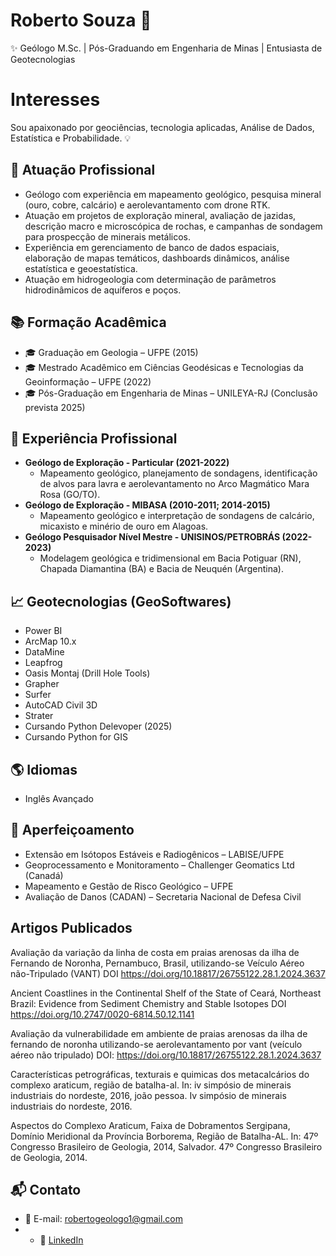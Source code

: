 # Roberto Souza 👋
✨ Geólogo M.Sc. | Pós-Graduando em Engenharia de Minas | Entusiasta de Geotecnologias

# Interesses 
Sou apaixonado por geociências, tecnologia aplicadas, Análise de Dados, Estatística e Probabilidade. 💡

## 🏢 Atuação Profissional
- Geólogo com experiência em mapeamento geológico, pesquisa mineral (ouro, cobre, calcário) e aerolevantamento com drone RTK.
- Atuação em projetos de exploração mineral, avaliação de jazidas, descrição macro e microscópica de rochas, e campanhas de sondagem para prospecção de minerais metálicos.
- Experiência em gerenciamento de banco de dados espaciais, elaboração de mapas temáticos, dashboards dinâmicos, análise estatística e geoestatística.
- Atuação em hidrogeologia com determinação de parâmetros hidrodinâmicos de aquíferos e poços.

## 📚 Formação Acadêmica
- 🎓 Graduação em Geologia – UFPE (2015)
- 🎓 Mestrado Acadêmico em Ciências Geodésicas e Tecnologias da Geoinformação – UFPE (2022)
- 🎓 Pós-Graduação em Engenharia de Minas – UNILEYA-RJ (Conclusão prevista 2025)

## 📍 Experiência Profissional
- **Geólogo de Exploração - Particular (2021-2022)**  
  - Mapeamento geológico, planejamento de sondagens, identificação de alvos para lavra e aerolevantamento no Arco Magmático Mara Rosa (GO/TO).
- **Geólogo de Exploração - MIBASA (2010-2011; 2014-2015)**  
  - Mapeamento geológico e interpretação de sondagens de calcário, micaxisto e minério de ouro em Alagoas.
- **Geólogo Pesquisador Nível Mestre - UNISINOS/PETROBRÁS (2022-2023)**  
  - Modelagem geológica e tridimensional em Bacia Potiguar (RN), Chapada Diamantina (BA) e Bacia de Neuquén (Argentina).

## 📈 Geotecnologias (GeoSoftwares)
- Power BI
- ArcMap 10.x
- DataMine
- Leapfrog
- Oasis Montaj (Drill Hole Tools)
- Grapher
- Surfer
- AutoCAD Civil 3D
- Strater
- Cursando Python Delevoper (2025)
- Cursando Python for GIS

## 🌎 Idiomas
- Inglês Avançado

## 🎯 Aperfeiçoamento
- Extensão em Isótopos Estáveis e Radiogênicos – LABISE/UFPE
- Geoprocessamento e Monitoramento – Challenger Geomatics Ltd (Canadá)
- Mapeamento e Gestão de Risco Geológico – UFPE
- Avaliação de Danos (CADAN) – Secretaria Nacional de Defesa Civil
## Artigos Publicados
Avaliação da variação da linha de costa em praias arenosas da ilha de Fernando de Noronha, Pernambuco, Brasil, utilizando-se Veículo Aéreo não-Tripulado (VANT)
DOI  https://doi.org/10.18817/26755122.28.1.2024.3637 <BR/>

Ancient Coastlines in the Continental Shelf of the State of Ceará, Northeast Brazil: Evidence from Sediment Chemistry and Stable Isotopes 
DOI https://doi.org/10.2747/0020-6814.50.12.1141 <BR>

Avaliação da vulnerabilidade em ambiente de praias arenosas da ilha de fernando de noronha utilizando-se aerolevantamento por vant (veículo aéreo não tripulado)
DOI: https://doi.org/10.18817/26755122.28.1.2024.3637 <br>

Características petrográficas, texturais e quimicas dos metacalcários do complexo araticum, região de batalha-al. In: iv simpósio de minerais industriais do nordeste, 2016, joão pessoa. Iv simpósio de minerais industriais do nordeste, 2016. <br>

Aspectos do Complexo Araticum, Faixa de Dobramentos Sergipana, Domínio Meridional da Província Borborema, Região de Batalha-AL. In: 47º Congresso Brasileiro de Geologia, 2014, Salvador. 47º Congresso Brasileiro de Geologia, 2014. <br>




## 📬 Contato
- 📧 E-mail: [robertogeologo1@gmail.com](mailto:robertogeologo1@gmail.com)
- - 🔗 [LinkedIn](https://www.linkedin.com/in/roberto-souza-959910111/)
